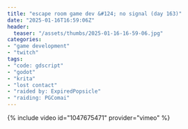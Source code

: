 ```yaml
---
title: "escape room game dev &#124; no signal (day 163)"
date: "2025-01-16T16:59:06Z"
header:
  teaser: "/assets/thumbs/2025-01-16-16-59-06.jpg"
categories:
- "game development"
- "twitch"
tags:
- "code: gdscript"
- "godot"
- "krita"
- "lost contact"
- "raided by: ExpiredPopsicle"
- "raiding: PGComai"
---
```

{% include video id="1047675471" provider="vimeo" %}
